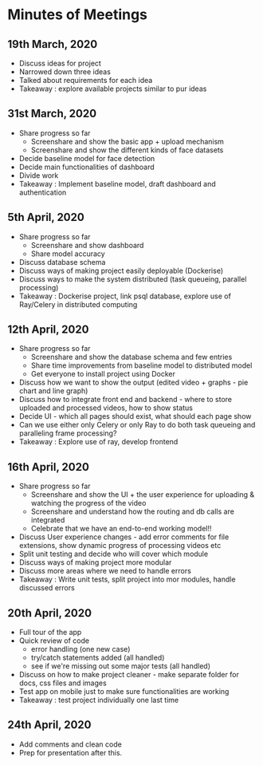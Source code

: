 # Minutes of Meetings

## 19th March, 2020

- Discuss ideas for project
- Narrowed down three ideas
- Talked about requirements for each idea
- Takeaway : explore available projects similar to pur ideas

## 31st March, 2020

- Share progress so far
  - Screenshare and show the basic app + upload mechanism
  - Screenshare and show the different kinds of face datasets
- Decide baseline model for face detection
- Decide main functionalities of dashboard
- Divide work
- Takeaway : Implement baseline model, draft dashboard and authentication 

## 5th April, 2020

- Share progress so far
  - Screenshare and show dashboard
  - Share model accuracy
- Discuss database schema
- Discuss ways of making project easily deployable (Dockerise)
- Discuss ways to make the system distributed (task queueing, parallel processing)
- Takeaway : Dockerise project, link psql database, explore use of Ray/Celery in distributed computing

## 12th April, 2020

- Share progress so far
  - Screenshare and show the database schema and few entries
  - Share time improvements from baseline model to distributed model
  - Get everyone to install project using Docker
- Discuss how we want to show the output (edited video + graphs - pie chart and line graph)
- Discuss how to integrate front end and backend - where to store uploaded and processed videos, how to show status
- Decide UI - which all pages should exist, what should each page show
- Can we use either only Celery or only Ray to do both task queueing and paralleling frame processing?
- Takeaway : Explore use of ray, develop frontend

## 16th April, 2020

- Share progress so far
  - Screenshare and show the UI + the user experience for uploading & watching the progress of the video
  - Screenshare and understand how the routing and db calls are integrated
  - Celebrate that we have an end-to-end working model!!
- Discuss User experience changes - add error comments for file extensions, show dynamic progress of processing videos etc
- Split unit testing and decide who will cover which module
- Discuss ways of making project more modular
- Discuss more areas where we need to handle errors
- Takeaway : Write unit tests, split project into mor modules, handle discussed errors

## 20th April, 2020

- Full tour of the app
- Quick review of code
   - error handling (one new case)
   - try/catch statements added (all handled)
   - see if we're missing out some major tests (all handled)
- Discuss on how to make project cleaner - make separate folder for docs, css files and images
- Test app on mobile just to make sure functionalities are working
- Takeaway : test project individually one last time

## 24th April, 2020

- Add comments and clean code
- Prep for presentation after this.

